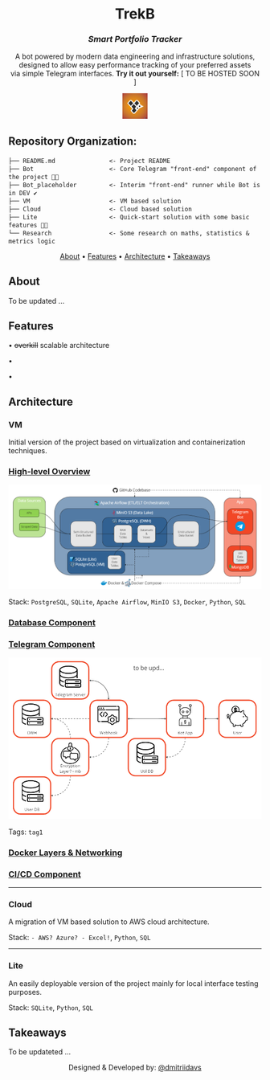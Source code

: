 <div align="center">

# TrekB
### *Smart Portfolio Tracker*

A bot powered by modern data engineering and infrastructure solutions,\
designed to allow easy performance tracking of your preferred assets\
via simple Telegram interfaces. **Try it out yourself:** [ TO BE HOSTED SOON ]

<a href="https://t.me/TrekB_bot">
  <img src="Misc/pics/TrekB_logo.png" alt="TrekB Logo" title="https://t.me/TrekB_bot" style="width:10% ; height:10%">
</a>

</div>

## Repository Organization:

    ├── README.md               <- Project README
    ├── Bot                     <- Core Telegram "front-end" component of the project 👨‍💻
    ├── Bot_placeholder         <- Interim "front-end" runner while Bot is in DEV ✔️
    ├── VM                      <- VM based solution
    ├── Cloud                   <- Cloud based solution
    ├── Lite                    <- Quick-start solution with some basic features 👨‍💻
    └── Research                <- Some research on maths, statistics & metrics logic

<div align="center">

[About](#about) •
[Features](#features) •
[Architecture](#architecture) •
[Takeaways](#takeaways)

</div>

## About

To be updated ...

## Features

• ~~overkill~~ scalable architecture

•

•

## Architecture

### **VM**

Initial version of the project based on virtualization and containerization techniques.

### <ins> High-level Overview </ins>

![VM Architecture](Misc/pics/arch_high_lvl.png?raw=true "VM Architecture")

Stack: `PostgreSQL`, `SQLite`, `Apache Airflow`, `MinIO S3`, `Docker`,
`Python`, `SQL`

### <ins> Database Component </ins>


### <ins> Telegram Component </ins>

![Telegram Component](Misc/pics/arch_tg.png?raw=true "Telegram Component")

Tags: `tag1`

### <ins> Docker Layers & Networking </ins>

### <ins> CI/CD Component </ins>

---

### **Cloud**

A migration of VM based solution to AWS cloud architecture.

Stack: `- AWS? Azure? - Excel!`, `Python`, `SQL`

---

### **Lite**

An easily deployable version of the project mainly for
local interface testing purposes.

Stack: `SQLite`, `Python`, `SQL`

## Takeaways

To be updateted ...

<div align="center">

Designed & Developed by: [@dmitriidavs](https://t.me/dmitriidavs)

</div>
